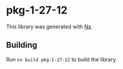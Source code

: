 # pkg-1-27-12

This library was generated with [Nx](https://nx.dev).

## Building

Run `nx build pkg-1-27-12` to build the library.
